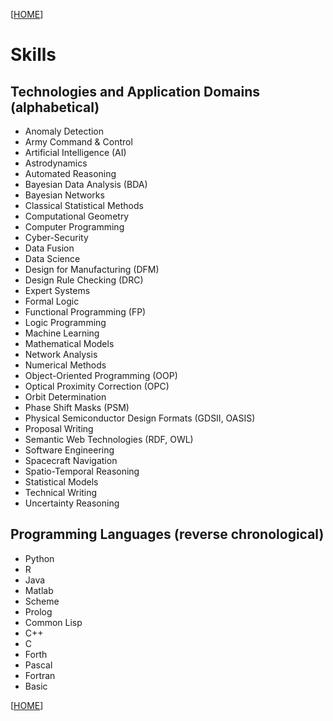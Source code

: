 [[HOME](index.md)]

# Skills

## Technologies and Application Domains (alphabetical)

* Anomaly Detection
* Army Command & Control
* Artificial Intelligence (AI)
* Astrodynamics
* Automated Reasoning
* Bayesian Data Analysis (BDA)
* Bayesian Networks
* Classical Statistical Methods
* Computational Geometry
* Computer Programming
* Cyber-Security
* Data Fusion
* Data Science
* Design for Manufacturing (DFM)
* Design Rule Checking (DRC)
* Expert Systems
* Formal Logic
* Functional Programming (FP)
* Logic Programming
* Machine Learning
* Mathematical Models
* Network Analysis
* Numerical Methods
* Object-Oriented Programming (OOP)
* Optical Proximity Correction (OPC)
* Orbit Determination
* Phase Shift Masks (PSM)
* Physical Semiconductor Design Formats (GDSII, OASIS)
* Proposal Writing
* Semantic Web Technologies (RDF, OWL)
* Software Engineering
* Spacecraft Navigation
* Spatio-Temporal Reasoning
* Statistical Models
* Technical Writing
* Uncertainty Reasoning

## Programming Languages (reverse chronological)

* Python
* R
* Java
* Matlab
* Scheme
* Prolog
* Common Lisp
* C++
* C
* Forth
* Pascal
* Fortran
* Basic

[[HOME](index.md)]
